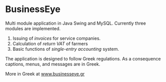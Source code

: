 # BusinessEye
Multi module application in Java Swing and MySQL.
Currently three modules are implemented.

1. Issuing of *invoices* for service companies.
2. Calculation of *return VAT* of farmers
3. Basic functions of *single-entry accounting* system.

The application is designed to follow Greek regulations.
As a consequence captions, menus, and messages are in Greek.

More in Greek at www.businesseye.gr
